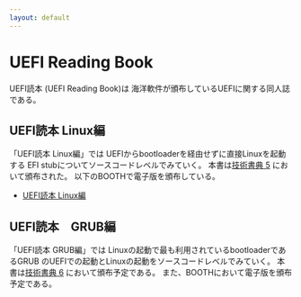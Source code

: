 ```yaml
---
layout: default
---
```


# UEFI Reading Book

UEFI読本 (UEFI Reading Book)は
海洋軟件が頒布しているUEFIに関する同人誌である。

## UEFI読本 Linux編

「UEFI読本 Linux編」では
UEFIからbootloaderを経由せずに直接Linuxを起動する
EFI stubについてソースコードレベルでみていく。
本書は[技術書典 5](https://techbookfest.org/event/tbf05)
において頒布された。
以下のBOOTHで電子版を頒布している。

* [UEFI読本 Linux編](https://booth.pm/ja/items/1037661)

## UEFI読本　GRUB編

「UEFI読本 GRUB編」では
Linuxの起動で最も利用されているbootloaderであるGRUB
のUEFIでの起動とLinuxの起動をソースコードレベルでみていく。
本書は[技術書典 6](https://techbookfest.org/event/tbf06)
において頒布予定である。
また、BOOTHにおいて電子版を頒布予定である。
